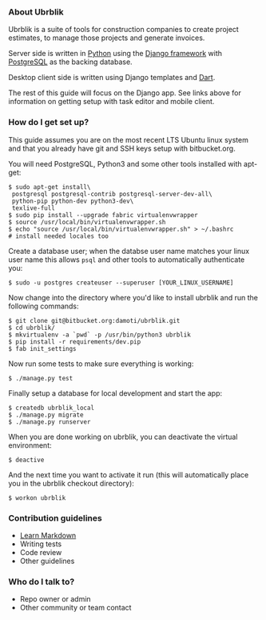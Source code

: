 ### About Ubrblik ###

Ubrblik is a suite of tools for construction companies to create project estimates, to manage those projects and generate invoices.

Server side is written in [Python](https://www.python.org/) using the [Django framework](https://www.djangoproject.com/) with [PostgreSQL](http://www.postgresql.org/) as the backing database.

Desktop client side is written using Django templates and [Dart](https://www.dartlang.org/).

The rest of this guide will focus on the Django app. See links above for information on getting setup with task editor and mobile client.

### How do I get set up? ###

This guide assumes you are on the most recent LTS Ubuntu linux system and that you already have git and SSH keys setup with bitbucket.org.

You will need PostgreSQL, Python3 and some other tools installed with apt-get:

```
$ sudo apt-get install\
 postgresql postgresql-contrib postgresql-server-dev-all\
 python-pip python-dev python3-dev\
 texlive-full
$ sudo pip install --upgrade fabric virtualenvwrapper
$ source /usr/local/bin/virtualenvwrapper.sh
$ echo "source /usr/local/bin/virtualenvwrapper.sh" > ~/.bashrc
# install needed locales too
```

Create a database user; when the databse user name matches your linux user name this allows `psql` and other tools to automatically authenticate you:

```
$ sudo -u postgres createuser --superuser [YOUR_LINUX_USERNAME]
```

Now change into the directory where you'd like to install ubrblik and run the following commands:

```
$ git clone git@bitbucket.org:damoti/ubrblik.git
$ cd ubrblik/
$ mkvirtualenv -a `pwd` -p /usr/bin/python3 ubrblik
$ pip install -r requirements/dev.pip
$ fab init_settings
```

Now run some tests to make sure everything is working:

```
$ ./manage.py test
```

Finally setup a database for local development and start the app:

```
$ createdb ubrblik_local
$ ./manage.py migrate
$ ./manage.py runserver
```

When you are done working on ubrblik, you can deactivate the virtual environment:

```
$ deactive
```

And the next time you want to activate it run (this will automatically place you in the ubrblik checkout directory):

```
$ workon ubrblik
```


### Contribution guidelines ###

* [Learn Markdown](https://bitbucket.org/tutorials/markdowndemo)
* Writing tests
* Code review
* Other guidelines

### Who do I talk to? ###

* Repo owner or admin
* Other community or team contact